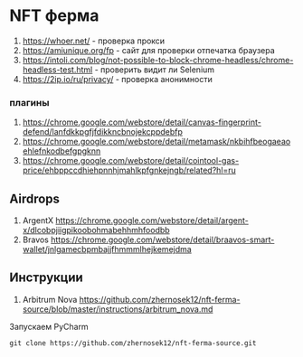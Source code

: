 # NFT ферма

1. https://whoer.net/ - проверка прокси
2. https://amiunique.org/fp - сайт для проверки отпечатка браузера
3. https://intoli.com/blog/not-possible-to-block-chrome-headless/chrome-headless-test.html - проверить видит ли Selenium
4. https://2ip.io/ru/privacy/ - проверка анонимности

### плагины

1. https://chrome.google.com/webstore/detail/canvas-fingerprint-defend/lanfdkkpgfjfdikkncbnojekcppdebfp
2. https://chrome.google.com/webstore/detail/metamask/nkbihfbeogaeaoehlefnkodbefgpgknn
3. https://chrome.google.com/webstore/detail/cointool-gas-price/ehbppccdhiehpnnhjmahlkpfgnkejngb/related?hl=ru

## Airdrops

1. ArgentX https://chrome.google.com/webstore/detail/argent-x/dlcobpjiigpikoobohmabehhmhfoodbb
2. Bravos https://chrome.google.com/webstore/detail/braavos-smart-wallet/jnlgamecbpmbajjfhmmmlhejkemejdma

## Инструкции

1. Arbitrum Nova https://github.com/zhernosek12/nft-ferma-source/blob/master/instructions/arbitrum_nova.md

Запускаем PyCharm

```
git clone https://github.com/zhernosek12/nft-ferma-source.git
```

